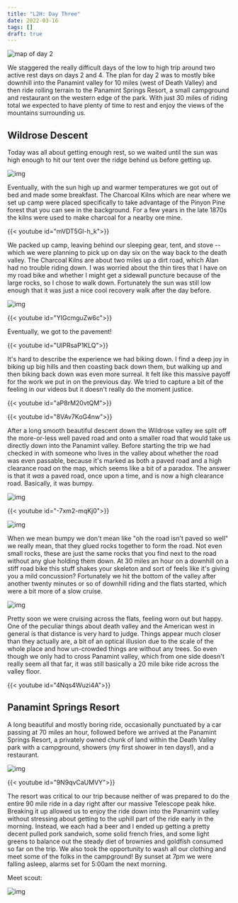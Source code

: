 ```yaml
---
title: "L2H: Day Three"
date: 2022-03-16
tags: []
draft: true
---
```


![map of day 2](/static/maps/l2h/day3.png)

We staggered the really difficult days of the low to high trip around two active rest days on days 2 and 4. The plan for day 2 was to mostly bike downhill into the Panamint valley for 10 miles (west of Death Valley) and then ride rolling terrain to the Panamint Springs Resort, a small campground and restaurant on the western edge of the park. With just 30 miles of riding total we expected to have plenty of time to rest and enjoy the views of the mountains surrounding us.

## Wildrose Descent

Today was all about getting enough rest, so we waited until the sun was high enough to hit our tent over the ridge behind us before getting up. 

![img](/static/l2h/day3/IMG_0281.png)

Eventually, with the sun high up and warmer temperatures we got out of bed and made some breakfast. The Charcoal Kilns which are near where we set up camp were placed specifically to take advantage of the Pinyon Pine forest that you can see in the background. For a few years in the late 1870s the kilns were used to make charcoal for a nearby ore mine.

{{< youtube id="mVDT5Gl-h_k">}}<space>

We packed up camp, leaving behind our sleeping gear, tent, and stove -- which we were planning to pick up on day six on the way back to the death valley. The Charcoal Kilns are about two miles up a dirt road, which Alan had no trouble riding down. I was worried about the thin tires that I have on my road bike and whether I might get a sidewall puncture because of the large rocks, so I chose to walk down. Fortunately the sun was still low enough that it was just a nice cool recovery walk after the day before. 

![img](/static/l2h/day3/IMG_0285.png)

{{< youtube id="YIGcmguZw6c">}}<space>

Eventually, we got to the pavement!

{{< youtube id="UlPRsaP1KLQ">}}<space>

It's hard to describe the experience we had biking down. I find a deep joy in biking up big hills and then coasting back down them, but walking up and then biking back down was even more surreal. It felt like this massive payoff for the work we put in on the previous day. We tried to capture a bit of the feeling in our videos but it doesn't really do the moment justice. 

{{< youtube id="aP8rM20vtQM">}}<space>

{{< youtube id="8VAv7KoG4nw">}}<space>

After a long smooth beautiful descent down the Wildrose valley we split off the more-or-less well paved road and onto a smaller road that would take us directly down into the Panamint valley. Before starting the trip we had checked in with someone who lives in the valley about whether the road was even passable, because it's marked as both a paved road and a high clearance road on the map, which seems like a bit of a paradox. The answer is that it *was* a paved road, once upon a time, and is now a high clearance road. Basically, it was bumpy. 

![img](/static/l2h/day3/IMG_0289.png)

{{< youtube id="-7xm2-mqKj0">}}<space>

![img](/static/l2h/day3/IMG_0290.png)
 
When we mean bumpy we don't mean like "oh the road isn't paved so well" we really mean, that they glued rocks together to form the road. Not even small rocks, these are just the same rocks that you find next to the road without any glue holding them down. At 30 miles an hour on a downhill on a stiff road bike this stuff shakes your skeleton and sort of feels like it's giving you a mild concussion? Fortunately we hit the bottom of the valley after another twenty minutes or so of downhill riding and the flats started, which were a bit more of a slow cruise. 

![img](/static/l2h/day3/PXL_20220315_211414059.jpg)

Pretty soon we were cruising across the flats, feeling worn out but happy. One of the peculiar things about death valley and the American west in general is that distance is very hard to judge. Things appear much closer than they actually are, a bit of an optical illusion due to the scale of the whole place and how un-crowded things are without any trees. So even though we only had to cross Panamint valley, which from one side doesn't really seem all that far, it was still basically a 20 mile bike ride across the valley floor. 

{{< youtube id="4Nqs4Wuzi4A">}}<space>

## Panamint Springs Resort

A long beautiful and mostly boring ride, occasionally punctuated by a car passing at 70 miles an hour, followed before we arrived at the Panamint Springs Resort, a privately owned chunk of land within the Death Valley park with a campground, showers (my first shower in ten days!), and a restaurant. 

![img](/static/l2h/day3/PXL_20220315_223655421.jpg)

{{< youtube id="9N9qvCaUMVY">}}<space>

The resort was critical to our trip because neither of was prepared to do the entire 90 mile ride in a day right after our massive Telescope peak hike. Breaking it up allowed us to enjoy the ride down into the Panamint valley without stressing about getting to the uphill part of the ride early in the morning. Instead, we each had a beer and I ended up getting a pretty decent pulled pork sandwich, some solid french fries, and some light greens to balance out the steady diet of brownies and goldfish consumed so far on the trip. We also took the opportunity to wash all our clothing and meet some of the folks in the campground! By sunset at 7pm we were falling asleep, alarms set for 5:00am the next morning.

Meet scout:

![img](/static/l2h/day3/IMG_0294.png)